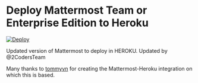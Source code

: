 # Deploy Mattermost Team or Enterprise Edition to Heroku

[![Deploy](https://www.herokucdn.com/deploy/button.svg)](https://heroku.com/deploy)

Updated version of Mattermost to deploy in HEROKU. Updated by @2CodersTeam


Many thanks to [tommyvn](https://github.com/tommyvn) for creating the Mattermost-Heroku integration on which this is based. 
